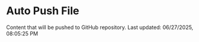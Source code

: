 # Auto Push File

Content that will be pushed to GitHub repository.
Last updated: 06/27/2025, 08:05:25 PM